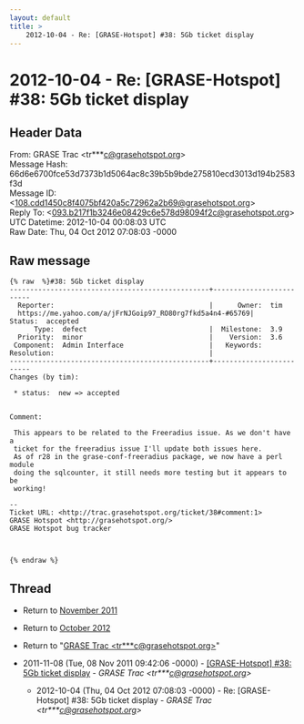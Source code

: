 ```yaml
---
layout: default
title: >
    2012-10-04 - Re: [GRASE-Hotspot] #38: 5Gb ticket display
---
```


# 2012-10-04 - Re: [GRASE-Hotspot] #38: 5Gb ticket display

## Header Data

From: GRASE Trac \<tr***c@grasehotspot.org\><br>
Message Hash: 66d6e6700fce53d7373b1d5064ac8c39b5b9bde275810ecd3013d194b2583f3d<br>
Message ID: \<108.cdd1450c8f4075bf420a5c72962a2b69@grasehotspot.org\><br>
Reply To: \<093.b217f1b3246e08429c6e578d98094f2c@grasehotspot.org\><br>
UTC Datetime: 2012-10-04 00:08:03 UTC<br>
Raw Date: Thu, 04 Oct 2012 07:08:03 -0000<br>

## Raw message

```
{% raw  %}#38: 5Gb ticket display
-------------------------------------------------+-------------------------
  Reporter:                                      |      Owner:  tim
  https://me.yahoo.com/a/jFrNJGoip97_RO80rg7fkd5a4n4-#65769|     Status:  accepted
      Type:  defect                              |  Milestone:  3.9
  Priority:  minor                               |    Version:  3.6
 Component:  Admin Interface                     |   Keywords:
Resolution:                                      |
-------------------------------------------------+-------------------------
Changes (by tim):

 * status:  new => accepted


Comment:

 This appears to be related to the Freeradius issue. As we don't have a
 ticket for the freeradius issue I'll update both issues here.
 As of r28 in the grase-conf-freeradius package, we now have a perl module
 doing the sqlcounter, it still needs more testing but it appears to be
 working!

-- 
Ticket URL: <http://trac.grasehotspot.org/ticket/38#comment:1>
GRASE Hotspot <http://grasehotspot.org/>
GRASE Hotspot bug tracker



{% endraw %}
```

## Thread

+ Return to [November 2011](/archive/2011/11)
+ Return to [October 2012](/archive/2012/10)

+ Return to "[GRASE Trac <tr***c<span>@</span>grasehotspot.org>](/authors/tr___c_at_grasehotspot_org)"

+ 2011-11-08 (Tue, 08 Nov 2011 09:42:06 -0000) - [[GRASE-Hotspot]  #38: 5Gb ticket display](/archive/2011/11/67429c38b41d69ce3790cbf43edfcf63aa20fadfc1fe0f190403f92b531dd5ca) - _GRASE Trac \<tr***c@grasehotspot.org\>_
  + 2012-10-04 (Thu, 04 Oct 2012 07:08:03 -0000) - Re: [GRASE-Hotspot] #38: 5Gb ticket display - _GRASE Trac \<tr***c@grasehotspot.org\>_

